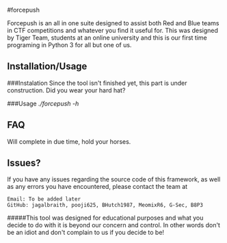 #forcepush

Forcepush is an all in one suite designed to assist both Red and Blue teams in CTF competitions and whatever you find it useful for.   This was designed by Tiger Team, students at an online university and this is our first time programing in Python 3 for all but one of us.

## Installation/Usage

###Instalation
Since the tool isn't finished yet, this part is under construction. Did you wear your hard hat?

###Usage
_./forcepush -h_

## FAQ
Will complete in due time, hold your horses.

## Issues?

If you have any issues regarding the source code of this framework, as well as any errors you have encountered, please contact the team at 

    Email: To be added later
    GitHub: jagalbraith, pooji625, BHutch1987, MeomixR6, G-Sec, B8P3

#####This tool was designed for educational purposes and what you decide to do with it is beyond our concern and control.  In other words don't be an idiot and don't complain to us if you decide to be!    
    
